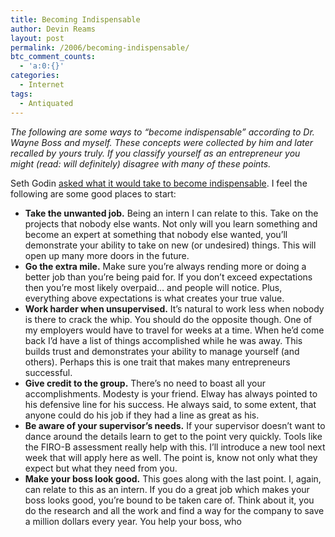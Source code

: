 ```yaml
---
title: Becoming Indispensable
author: Devin Reams
layout: post
permalink: /2006/becoming-indispensable/
btc_comment_counts:
  - 'a:0:{}'
categories:
  - Internet
tags:
  - Antiquated
---
```

*The following are some ways to &#8220;become indispensable&#8221; according to Dr. Wayne Boss and myself. These concepts were collected by him and later recalled by yours truly. If you classify yourself as an entrepreneur you might (read: will definitely) disagree with many of these points.* 

Seth Godin [asked what it would take to become indispensable][1]. I feel the following are some good places to start: 

*   <div>
      <strong>Take the unwanted job.</strong> Being an intern I can relate to this. Take on the projects that nobody else wants. Not only will you learn something and become an expert at something that nobody else wanted, you&#8217;ll demonstrate your ability to take on new (or undesired) things. This will open up many more doors in the future.
    </div>

*   <div>
      <strong>Go the extra mile.</strong> Make sure you&#8217;re always rending more or doing a better job than you&#8217;re being paid for. If you don&#8217;t exceed expectations then you&#8217;re most likely overpaid&#8230; and people will notice. Plus, everything above expectations is what creates your true value.
    </div>

*   <div>
      <strong>Work harder when unsupervised.</strong> It&#8217;s natural to work less when nobody is there to crack the whip. You should do the opposite though. One of my employers would have to travel for weeks at a time. When he&#8217;d come back I&#8217;d have a list of things accomplished while he was away. This builds trust and demonstrates your ability to manage yourself (and others). Perhaps this is one trait that makes many entrepreneurs successful.
    </div>

*   <div>
      <strong>Give credit to the group.</strong> There&#8217;s no need to boast all your accomplishments. Modesty is your friend. Elway has always pointed to his defensive line for his success. He always said, to some extent, that anyone could do his job if they had a line as great as his.
    </div>

*   <div>
      <strong>Be aware of your supervisor&#8217;s needs.</strong> If your supervisor doesn&#8217;t want to dance around the details learn to get to the point very quickly. Tools like the FIRO-B assessment really help with this. I&#8217;ll introduce a new tool next week that will apply here as well. The point is, know not only what they expect but what they need from you.
    </div>

*   <div>
      <strong>Make your boss look good.</strong> This goes along with the last point. I, again, can relate to this as an intern. If you do a great job which makes your boss looks good, you&#8217;re bound to be taken care of. Think about it, you do the research and all the work and find a way for the company to save a million dollars every year. You help your boss, who</p>

 [1]: http://sethgodin.typepad.com/seths_blog/2006/05/indispensable.html